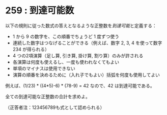 # 259 : 到達可能数

以下の規則に従った数式の答えとなるような正整数&#x3092;_&#x5230;達可&#x80FD;_&#x3068;定義する：

* 1 から 9 の数字を、この順番でちょうど 1 度ずつ使う
* 連続した数字はつなげることができる（例えば、数字 2, 3, 4 を使って数字 234 が得られる）
* 4 つの2項演算（足し算, 引き算, 掛け算, 割り算）のみが許される
* 各演算は何度も使えるし、一度も使われなくてもよい
* 単項のマイナスは使用できない
* 演算の順番を決めるために（入れ子でもよい）括弧を何度も使用してよい

例えば、(1/23) \* ((4\*5)-6) \* (78-9) = 42 なので、42 は到達可能である。

全ての到達可能な正整数の合計を求めよ。

（正答者注：123456789も式として認められる）
